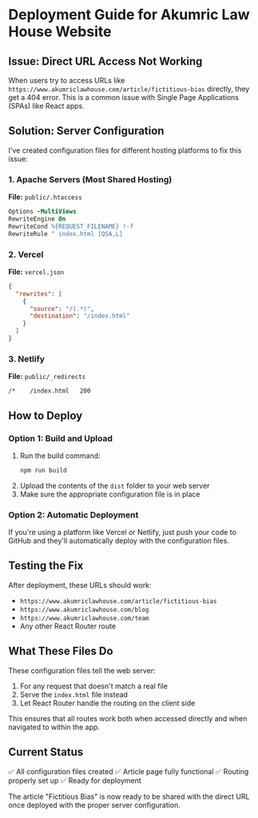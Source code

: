 # Deployment Guide for Akumric Law House Website

## Issue: Direct URL Access Not Working

When users try to access URLs like `https://www.akumriclawhouse.com/article/fictitious-bias` directly, they get a 404 error. This is a common issue with Single Page Applications (SPAs) like React apps.

## Solution: Server Configuration

I've created configuration files for different hosting platforms to fix this issue:

### 1. Apache Servers (Most Shared Hosting)
**File:** `public/.htaccess`
```apache
Options -MultiViews
RewriteEngine On
RewriteCond %{REQUEST_FILENAME} !-f
RewriteRule ^ index.html [QSA,L]
```

### 2. Vercel
**File:** `vercel.json`
```json
{
  "rewrites": [
    {
      "source": "/(.*)",
      "destination": "/index.html"
    }
  ]
}
```

### 3. Netlify
**File:** `public/_redirects`
```
/*    /index.html   200
```

## How to Deploy

### Option 1: Build and Upload
1. Run the build command:
   ```bash
   npm run build
   ```
2. Upload the contents of the `dist` folder to your web server
3. Make sure the appropriate configuration file is in place

### Option 2: Automatic Deployment
If you're using a platform like Vercel or Netlify, just push your code to GitHub and they'll automatically deploy with the configuration files.

## Testing the Fix

After deployment, these URLs should work:
- `https://www.akumriclawhouse.com/article/fictitious-bias`
- `https://www.akumriclawhouse.com/blog`
- `https://www.akumriclawhouse.com/team`
- Any other React Router route

## What These Files Do

These configuration files tell the web server:
1. For any request that doesn't match a real file
2. Serve the `index.html` file instead
3. Let React Router handle the routing on the client side

This ensures that all routes work both when accessed directly and when navigated to within the app.

## Current Status

✅ All configuration files created
✅ Article page fully functional
✅ Routing properly set up
✅ Ready for deployment

The article "Fictitious Bias" is now ready to be shared with the direct URL once deployed with the proper server configuration.

